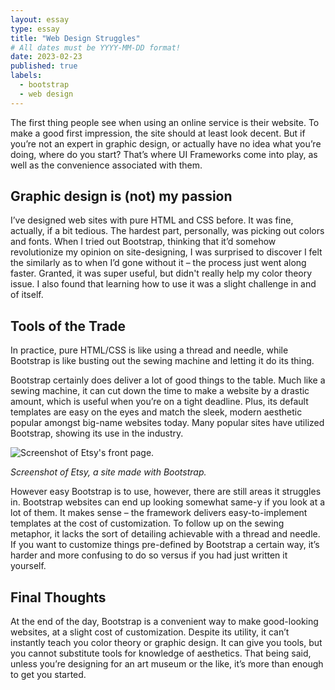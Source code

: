 ```yaml
---
layout: essay
type: essay
title: "Web Design Struggles"
# All dates must be YYYY-MM-DD format!
date: 2023-02-23
published: true
labels:
  - bootstrap
  - web design
---
```


The first thing people see when using an online service is their website. To make a good first impression, the site should at least look decent. But if you’re not an expert in graphic design, or actually have no idea what you’re doing, where do you start? That’s where UI Frameworks come into play, as well as the convenience associated with them.

## Graphic design is (not) my passion

I’ve designed web sites with pure HTML and CSS before. It was fine, actually, if a bit tedious. The hardest part, personally, was picking out colors and fonts. When I tried out Bootstrap, thinking that it’d somehow revolutionize my opinion on site-designing, I was surprised to discover I felt the similarly as to when I’d gone without it – the process just went along faster. Granted, it was super useful, but didn't really help my color theory issue. I also found that learning how to use it was a slight challenge in and of itself. 

## Tools of the Trade

In practice, pure HTML/CSS is like using a thread and needle, while Bootstrap is like busting out the sewing machine and letting it do its thing.

Bootstrap certainly does deliver a lot of good things to the table. Much like a sewing machine, it can cut down the time to make a website by a drastic amount, which is useful when you’re on a tight deadline. Plus, its default templates are easy on the eyes and match the sleek, modern aesthetic popular amongst big-name websites today. Many popular sites have utilized Bootstrap, showing its use in the industry. 

![Screenshot of Etsy's front page.](https://www.codica.com/static/face4cdad1307ef4ea0561aade4f7691/ac748/Etsy_3cf846dffb.jpg)

*Screenshot of Etsy, a site made with Bootstrap.*

However easy Bootstrap is to use, however, there are still areas it struggles in. Bootstrap websites can end up looking somewhat same-y if you look at a lot of them. It makes sense – the framework delivers easy-to-implement templates at the cost of customization. To follow up on the sewing metaphor, it lacks the sort of detailing achievable with a thread and needle. If you want to customize things pre-defined by Bootstrap a certain way, it’s harder and more confusing to do so versus if you had just written it yourself.

## Final Thoughts

At the end of the day, Bootstrap is a convenient way to make good-looking websites, at a slight cost of customization. Despite its utility, it can’t instantly teach you color theory or graphic design. It can give you tools, but you cannot substitute tools for knowledge of aesthetics. That being said, unless you’re designing for an art museum or the like, it’s more than enough to get you started.

